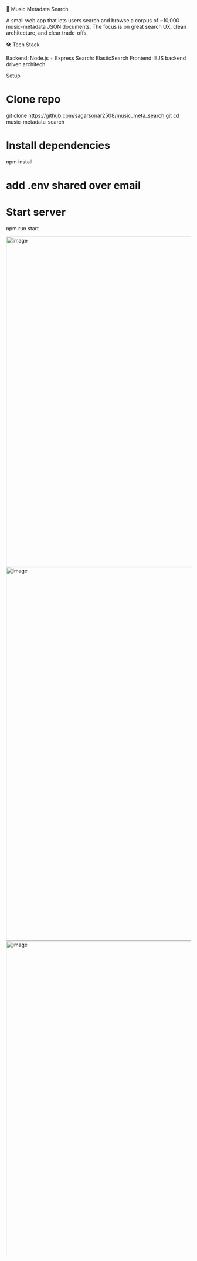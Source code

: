 🎵 Music Metadata Search

A small web app that lets users search and browse a corpus of ~10,000 music-metadata JSON documents.
The focus is on great search UX, clean architecture, and clear trade-offs.

🛠️ Tech Stack

Backend: Node.js + Express
Search: ElasticSearch
Frontend: EJS backend driven architech

Setup
# Clone repo
git clone https://github.com/sagarsonar2508/music_meta_search.git
cd music-metadata-search

# Install dependencies
npm install

# add .env shared over email

# Start server
npm run start

<img width="1918" height="902" alt="image" src="https://github.com/user-attachments/assets/6834d9c6-7eec-4cad-9279-47fad007e9e0" />


<img width="1728" height="1021" alt="image" src="https://github.com/user-attachments/assets/0ef9b7eb-06c8-48d8-b651-f4e904cc5ce5" />


<img width="1615" height="858" alt="image" src="https://github.com/user-attachments/assets/c9ac1835-4f1c-4777-a528-6864545431f2" />
